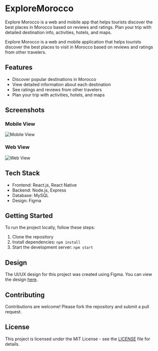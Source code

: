 # ExploreMorocco
Explore Morocco is a web and mobile app that helps tourists discover the best places in Morocco based on reviews and ratings. Plan your trip with detailed destination info, activities, hotels, and maps.


Explore Morocco is a web and mobile application that helps tourists discover the best places to visit in Morocco based on reviews and ratings from other travelers.

## Features

- Discover popular destinations in Morocco
- View detailed information about each destination
- See ratings and reviews from other travelers
- Plan your trip with activities, hotels, and maps

## Screenshots

### Mobile View

![Mobile View](./screenshots/mobile.png)

### Web View

![Web View](./screenshots/web.png)

## Tech Stack

- Frontend: React.js, React Native
- Backend: Node.js, Express
- Database: MySQL
- Design: Figma

## Getting Started

To run the project locally, follow these steps:

1. Clone the repository
2. Install dependencies: `npm install`
3. Start the development server: `npm start`

## Design

The UI/UX design for this project was created using Figma. You can view the design [here](https://www.figma.com/file/your-figma-file).

## Contributing

Contributions are welcome! Please fork the repository and submit a pull request.

## License

This project is licensed under the MIT License - see the [LICENSE](LICENSE) file for details.
